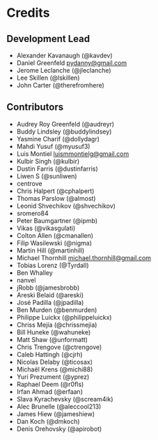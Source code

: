 # Credits

## Development Lead

-   Alexander Kavanaugh (@kavdev)
-   Daniel Greenfeld <pydanny@gmail.com>
-   Jerome Leclanche (@jleclanche)
-   Lee Skillen (@lskillen)
-   John Carter (@therefromhere)

## Contributors

-   Audrey Roy Greenfeld (@audreyr)
-   Buddy Lindsley (@buddylindsey)
-   Yasmine Charif (@dollydagr)
-   Mahdi Yusuf (@myusuf3)
-   Luis Montiel <luismmontielg@gmail.com>
-   Kulbir Singh (@kulbir)
-   Dustin Farris (@dustinfarris)
-   Liwen S (@sunliwen)
-   centrove
-   Chris Halpert (@cphalpert)
-   Thomas Parslow (@almost)
-   Leonid Shvechikov (@shvechikov)
-   sromero84
-   Peter Baumgartner (@ipmb)
-   Vikas (@vikasgulati)
-   Colton Allen (@cmanallen)
-   Filip Wasilewski (@nigma)
-   Martin Hill (@martinhill)
-   Michael Thornhill <michael.thornhill@gmail.com>
-   Tobias Lorenz (@Tyrdall)
-   Ben Whalley
-   nanvel
-   jRobb (@jamesbrobb)
-   Areski Belaid (@areski)
-   José Padilla (@jpadilla)
-   Ben Murden (@benmurden)
-   Philippe Luickx (@philippeluickx)
-   Chriss Mejía (@chrissmejia)
-   Bill Huneke (@wahuneke)
-   Matt Shaw (@unformatt)
-   Chris Trengove (@ctrengove)
-   Caleb Hattingh (@cjrh)
-   Nicolas Delaby (@ticosax)
-   Michaël Krens (@michi88)
-   Yuri Prezument (@yprez)
-   Raphael Deem (@r0fls)
-   Irfan Ahmad (@erfaan)
-   Slava Kyrachevsky (@scream4ik)
-   Alec Brunelle (@aleccool213)
-   James Hiew (@jameshiew)
-   Dan Koch (@dmkoch)
-   Denis Orehovsky (@apirobot)
